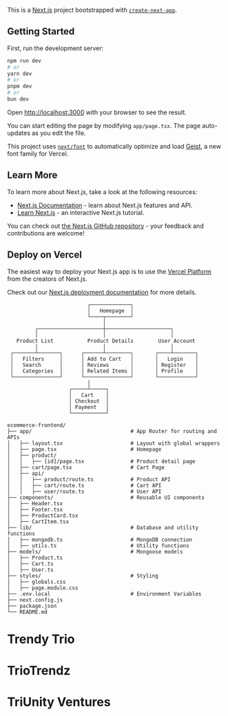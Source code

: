 This is a [Next.js](https://nextjs.org) project bootstrapped with [`create-next-app`](https://nextjs.org/docs/app/api-reference/cli/create-next-app).

## Getting Started

First, run the development server:

```bash
npm run dev
# or
yarn dev
# or
pnpm dev
# or
bun dev
```

Open [http://localhost:3000](http://localhost:3000) with your browser to see the result.

You can start editing the page by modifying `app/page.tsx`. The page auto-updates as you edit the file.

This project uses [`next/font`](https://nextjs.org/docs/app/building-your-application/optimizing/fonts) to automatically optimize and load [Geist](https://vercel.com/font), a new font family for Vercel.

## Learn More

To learn more about Next.js, take a look at the following resources:

- [Next.js Documentation](https://nextjs.org/docs) - learn about Next.js features and API.
- [Learn Next.js](https://nextjs.org/learn) - an interactive Next.js tutorial.

You can check out [the Next.js GitHub repository](https://github.com/vercel/next.js) - your feedback and contributions are welcome!

## Deploy on Vercel

The easiest way to deploy your Next.js app is to use the [Vercel Platform](https://vercel.com/new?utm_medium=default-template&filter=next.js&utm_source=create-next-app&utm_campaign=create-next-app-readme) from the creators of Next.js.

Check out our [Next.js deployment documentation](https://nextjs.org/docs/app/building-your-application/deploying) for more details.



```
                          ┌─────────────┐
                          │   Homepage  │
                          └────┬────────┘
                               │
         ┌─────────────────────┼─────────────────────┐
         │                     │                     │
   Product List           Product Details        User Account
         │                     │                     │
 ┌───────┴───────┐      ┌──────┴────────┐       ┌────┴───────┐
 │   Filters     │      │ Add to Cart   │       │   Login    │
 │   Search      │      │ Reviews       │       │ Register   │
 │   Categories  │      │ Related Items │       │ Profile    │
 └───────────────┘      └───────────────┘       └────────────┘
                          │
                    ┌─────┴─────┐
                    │   Cart    │
                    │ Checkout  │
                    │ Payment   │
                    └───────────┘

```   


```
ecommerce-frontend/
├── app/                                # App Router for routing and APIs
│   ├── layout.tsx                      # Layout with global wrappers
│   ├── page.tsx                        # Homepage
│   ├── product/
│   │   ├── [id]/page.tsx               # Product detail page
│   ├── cart/page.tsx                   # Cart Page
│   ├── api/
│   │   ├── product/route.ts            # Product API
│   │   ├── cart/route.ts               # Cart API
│   │   ├── user/route.ts               # User API
├── components/                         # Reusable UI components
│   ├── Header.tsx
│   ├── Footer.tsx
│   ├── ProductCard.tsx
│   ├── CartItem.tsx
├── lib/                                # Database and utility functions
│   ├── mongodb.ts                      # MongoDB connection
│   ├── utils.ts                        # Utility functions
├── models/                             # Mongoose models
│   ├── Product.ts
│   ├── Cart.ts
│   ├── User.ts
├── styles/                             # Styling
│   ├── globals.css
│   ├── page.module.css
├── .env.local                          # Environment Variables
├── next.config.js
├── package.json
└── README.md

```

# Trendy Trio
# TrioTrendz
# TriUnity Ventures